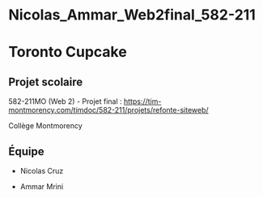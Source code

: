 # Nicolas_Ammar_Web2final_582-211
# Toronto Cupcake

## Projet scolaire

582-211MO (Web 2) - Projet final : https://tim-montmorency.com/timdoc/582-211/projets/refonte-siteweb/

Collège Montmorency

## Équipe

* Nicolas Cruz

* Ammar Mrini
